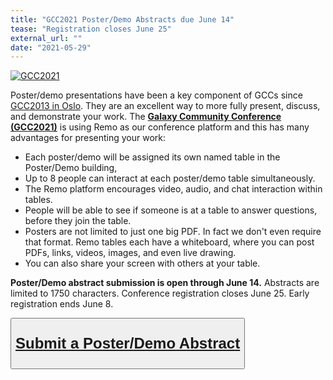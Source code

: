 ```yaml
---
title: "GCC2021 Poster/Demo Abstracts due June 14"
tease: "Registration closes June 25"
external_url: ""
date: "2021-05-29"
---
```

<a href="https://www.vibconferences.be/events/gcc2021-virtual-edition"><img src="/src/events/gcc2021/gcc2021-logo-wide.png" alt="GCC2021" class="float-right" style="max-width: 16rem" /></a>

Poster/demo presentations have been a key component of GCCs since [GCC2013 in Oslo](/src/events/gcc2013/index.md).  They are an excellent way to more fully present, discuss, and demonstrate your work.  The **[Galaxy Community Conference (GCC2021)](https://www.vibconferences.be/events/gcc2021-virtual-edition)** is using Remo as our conference platform and this has many advantages for presenting your work:

* Each poster/demo will be assigned its own named table in the Poster/Demo building,
* Up to 8 people can interact at each poster/demo table simultaneously.
* The Remo platform encourages video, audio, and chat interaction within tables.
* People will be able to see if someone is at a table to answer questions, before they join the table.
* Posters are not limited to just one big PDF.  In fact we don't even require that format.  Remo tables each have a whiteboard, where you can post PDFs, links, videos, images, and even live drawing.
* You can also share your screen with others at your table.

**Poster/Demo abstract submission is open through June 14.**  Abstracts are limited to 1750 characters.  Conference registration closes June 25.  Early registration ends June 8.

<div class="text-center">
<button type="button" class="btn btn-secondary" style="font-size: x-large; font-weight: 600;">

[Submit a Poster/Demo Abstract](https://www.vibconferences.be/events/gcc2021-virtual-edition#abstracts)

</button>
</div>
